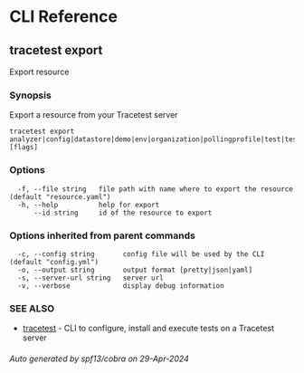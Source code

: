 # CLI Reference
## tracetest export

Export resource

### Synopsis

Export a resource from your Tracetest server

```
tracetest export analyzer|config|datastore|demo|env|organization|pollingprofile|test|testrunner|testsuite|variableset [flags]
```

### Options

```
  -f, --file string   file path with name where to export the resource (default "resource.yaml")
  -h, --help          help for export
      --id string     id of the resource to export
```

### Options inherited from parent commands

```
  -c, --config string       config file will be used by the CLI (default "config.yml")
  -o, --output string       output format [pretty|json|yaml]
  -s, --server-url string   server url
  -v, --verbose             display debug information
```

### SEE ALSO

* [tracetest](tracetest.md)	 - CLI to configure, install and execute tests on a Tracetest server

###### Auto generated by spf13/cobra on 29-Apr-2024
